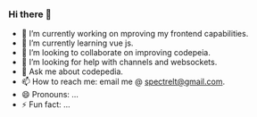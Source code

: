 ### Hi there 👋


- 🔭 I’m currently working on mproving my frontend capabilities.
- 🌱 I’m currently learning vue js.
- 👯 I’m looking to collaborate on improving codepeia.
- 🤔 I’m looking for help with channels and websockets.
- 💬 Ask me about codepedia.
- 📫 How to reach me: email me @ spectrelt@gmail.com.
- 😄 Pronouns: ...
- ⚡ Fun fact: ...

